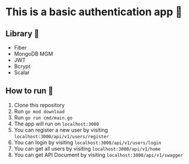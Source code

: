 # This is a basic authentication app 🌿

## Library 📑
- Fiber
- MongoDB MGM
- JWT
- Bcrypt
- Scalar

## How to run 👟

1. Clone this repository
2. Run `go mod download`
3. Run `go run cmd/main.go`
4. The app will run on `localhost:3000`
5. You can register a new user by visiting `localhost:3000/api/v1/users/register`
6. You can login by visiting `localhost:3000/api/v1/users/login`
7. You can get all users by visiting `localhost:3000/api/v1/home`
8. You can get API Document by visiting `localhost:3000/api/v1/swagger`




